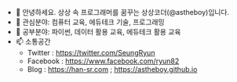 - 👋 안녕하세요. 상상 속 프로그래머를 꿈꾸는 상상코더(@astheboy)입니다.
- 👀 관심분야: 컴퓨터 교육, 에듀테크 기술, 프로그래밍
- 🌱 공부분야: 파이썬, 데이터 활용 교육, 에듀테크 활용 교육
- 📫 소통공간
    - Twitter : https://twitter.com/SeungRyun
    - Facebook : https://www.facebook.com/ryun82
    - Blog : https://han-sr.com ; https://astheboy.github.io
<!---
astheboy/astheboy is a ✨ special ✨ repository because its `README.md` (this file) appears on your GitHub profile.
You can click the Preview link to take a look at your changes.
--->

